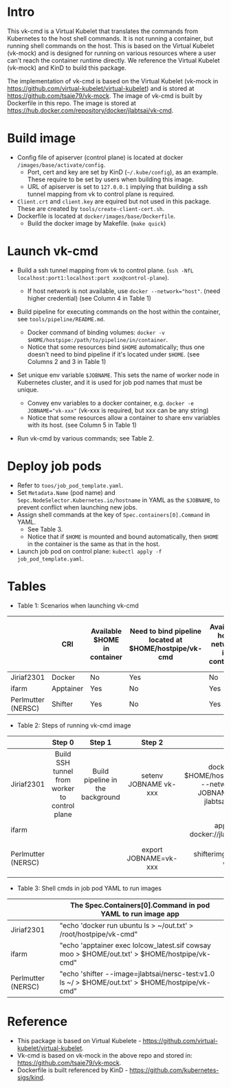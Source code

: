 # Intro
This vk-cmd is a Virtual Kubelet that translates the commands from Kubernetes to the host shell commands. It is not running a container, but running shell commands on the host. This is based on the Virtual Kubelet (vk-mock) and is designed for running on various resources where a user can't reach the container runtime directly. We reference the Virtual Kubelet (vk-mock) and KinD to build this package.

The implementation of vk-cmd is based on the Virtual Kubelet (vk-mock in https://github.com/virtual-kubelet/virtual-kubelet) and is stored at https://github.com/tsaie79/vk-mock. The image of vk-cmd is built by Dockerfile in this repo. The image is stored at https://hub.docker.com/repository/docker/jlabtsai/vk-cmd.

# Build image
- Config file of apiserver (control plane) is located at docker `/images/base/activate/config`. 
    - Port, cert and key are set by KinD (`~/.kube/config`), as an example. These require to be set by users when building this image.
    - URL of apiserver is set to `127.0.0.1` implying that building a ssh tunnel mapping from vk to control plane is required.
- `Client.crt` and `client.key` are equired but not used in this package. These are created by `tools/create-client-cert.sh`.
- Dockerfile is located at `docker/images/base/Dockerfile`.
    - Build the docker image by Makefile. (`make quick`)

# Launch vk-cmd
- Build a ssh tunnel mapping from vk to control plane. (`ssh -NfL localhost:port1:localhost:port xxx@control-plane`).
    - If host network is not available, use `docker --network="host"`. (need higher credential) (see Column 4 in Table 1)

- Build pipeline for executing commands on the host within the container, see `tools/pipeline/README.md`. 
    - Docker command of binding volumes: `docker -v $HOME/hostpipe:/path/to/pipeline/in/container`.
    - Notice that some resources bind `$HOME` automatically; thus one doesn't need to bind pipeline if it's located under `$HOME`. (see Columns 2 and 3 in Table 1)

- Set unique env variable `$JOBNAME`. This sets the name of worker node in Kubernetes cluster, and it is used for job pod names that must be unique.
    - Convey env variables to a docker container, e.g. `docker -e JOBNAME="vk-xxx"` (vk-xxx is required, but xxx can be any string)
    - Notice that some resources allow a container to share env variables with its host. (see Column 5 in Table 1)


- Run vk-cmd by various commands; see Table 2.

# Deploy job pods
- Refer to `toos/job_pod_template.yaml`.
- Set `Metadata.Name` (pod name) and `Sepc.NodeSelector.Kubernetes.io/hostname` in YAML as the `$JOBNAME`, to prevent conflict when launching new jobs.
- Assign shell commands at the key of `Spec.containers[0].Command` in YAML.
    - See Table 3.
    - Notice that if `$HOME` is mounted and bound automatically, then `$HOME` in the container is the same as that in the host.
- Launch job pod on control plane: `kubectl apply -f job_pod_template.yaml`.

    

# Tables
- Table 1: Scenarios when launching vk-cmd

|                    | CRI       | Available $HOME in container | Need to bind pipeline located at $HOME/hostpipe/vk-cmd | Available host network in container | Available env variables from host shell |
|--------------------|-----------|------------------------------|---------------------------------------------------------|-------------------------------------|-----------------------------------------|
| Jiriaf2301         | Docker    | No                           | Yes                           | No                                  | No                                      |
| ifarm              | Apptainer | Yes                          | No                                                      | Yes                                 | Yes                                     |
| Perlmutter (NERSC) | Shifter   | Yes                          | No                                                      | Yes                                 | Yes                                     |

- Table 2: Steps of running vk-cmd image

|                    |                     Step 0                    |              Step 1              |         Step 2        |                                                  Step 3                                                 |                        Step 4                        |
|--------------------|:---------------------------------------------:|:--------------------------------:|:---------------------:|:-------------------------------------------------------------------------------------------------------:|:----------------------------------------------------:|
| Jiriaf2301         | Build SSH tunnel from worker to control plane | Build pipeline in the background | setenv JOBNAME vk-xxx | docker run -d -v $HOME/hostpipe:/root/hostpipe --network="host" -e JOBNAME=$JOBNAME jlabtsai/vk-cmd:tag |                                                      |
| ifarm              |                                               |                                  |                       | apptainer run docker://jlabtsai/vk-cmd:tag                                                              |                                                      |
| Perlmutter (NERSC) |                                               |                                  | export JOBNAME=vk-xxx | shifterimg pull jlabtsai/vk-cmd:tag                                                                     | shifter --image=jlabtsai/vk-cmd:tag --entrypoint |



- Table 3: Shell cmds in job pod YAML to run images

|                    | The Spec.Containers[0].Command in pod YAML to run image app                                                             |
|--------------------|-------------------------------------------------------------------------------------------------|
| Jiriaf2301         | "echo 'docker run ubuntu ls > ~/out.txt' > /root/hostpipe/vk-cmd"                               |
| ifarm              | "echo 'apptainer exec lolcow_latest.sif cowsay moo > $HOME/out.txt' > $HOME/hostpipe/vk-cmd"    |
| Perlmutter (NERSC) | "echo 'shifter --image=jlabtsai/nersc-test:v1.0 ls ~/ > $HOME/out.txt' > $HOME/hostpipe/vk-cmd" |



# Reference
- This package is based on Virtual Kubelete - https://github.com/virtual-kubelet/virtual-kubelet.
- Vk-cmd is based on vk-mock in the above repo and stored in: https://github.com/tsaie79/vk-mock.
- Dockerfile is built referenced by KinD - https://github.com/kubernetes-sigs/kind.
